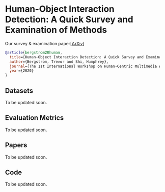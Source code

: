 # Human-Object Interaction Detection: A Quick Survey and Examination of Methods


Our survey & examination paper[[ArXiv](https://arxiv.org/abs/2009.12950)]
```BibTex
@article{bergstrom20human,
  title={Human-Object Interaction Detection: A Quick Survey and Examination of Methods},
  author={Bergstrom, Trevor and Shi, Humphrey},
  journal={The 1st International Workshop on Human-Centric Multimedia Analysis at ACM Multimedia Conference},
  year={2020}
}
```

## Datasets
To be updated soon.
## Evaluation Metrics
To be updated soon.
## Papers
To be updated soon.
## Code
To be updated soon.
